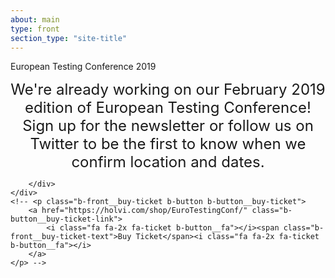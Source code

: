 ```yaml
---
about: main
type: front
section_type: "site-title"
---
```


<section id="european-testing-conference-2019"
         class="b-front "
>
    <div class="b-front__img b-img_main b-site-title b-img_full-sized b-img_parallax b-img b-img_bw">
        <div class="b-img_mobile-bw-wrapper">
        </div>
        <div class="b-img__text-content  b-site-title__info rectangle">
            <div hidden="hidden">
                <h1 class="h1 b-site-title__h1" style="display:none" aria-hidden="true">European Testing Conference 2019</h1>
                <h2 class=" b-site-title_wrappable" style="display: none;" aria-hidden="true"><span class="b-site-title__h2">We're already working on our February 2019 edition of European Testing Conference! Sign up for the newsletter or follow us on Twitter to be the first to know when we confirm location and dates.</span></h2>
            </div>
            <p class="h1 b-site-title__h1">European Testing Conference 2019</p>
            <p>
            <div style="font-size: 1.5rem; text-align: center;">We're already working on our February 2019 edition of European Testing Conference!</div>
            <div style="font-size: 1.5rem; text-align: center;">Sign up for the newsletter or follow us on Twitter to be the first to know when we confirm location and dates.</div>
            </p>
            
        </div>
    </div>
    <!-- <p class="b-front__buy-ticket b-button b-button__buy-ticket">
        <a href="https://holvi.com/shop/EuroTestingConf/" class="b-button__buy-ticket-link">
            <i class="fa fa-2x fa-ticket b-button__fa"></i><span class="b-front__buy-ticket-text">Buy Ticket</span><i class="fa fa-2x fa-ticket b-button__fa"></i>
        </a>
    </p> -->
</section>